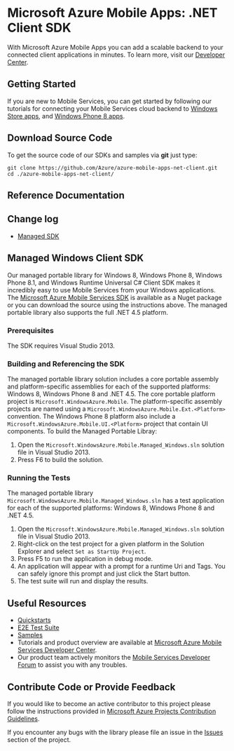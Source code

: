# Microsoft Azure Mobile Apps: .NET Client SDK

With Microsoft Azure Mobile Apps you can add a scalable backend to your connected client applications in minutes. To learn more, visit our [Developer Center](http://azure.microsoft.com/en-us/develop/mobile).

## Getting Started

If you are new to Mobile Services, you can get started by following our tutorials for connecting your Mobile
Services cloud backend to [Windows Store apps](http://azure.microsoft.com/en-us/documentation/articles/mobile-services-windows-store-get-started/),
and [Windows Phone 8 apps](http://azure.microsoft.com/en-us/documentation/articles/mobile-services-windows-phone-get-started/).

## Download Source Code

To get the source code of our SDKs and samples via **git** just type:

    git clone https://github.com/Azure/azure-mobile-apps-net-client.git
    cd ./azure-mobile-apps-net-client/

## Reference Documentation

## Change log
- [Managed SDK](CHANGELOG.md)

## Managed Windows Client SDK

Our managed portable library for Windows 8, Windows Phone 8, Windows Phone 8.1, and Windows Runtime Universal C# Client SDK makes it incredibly easy to use Mobile Services from your Windows applications. The [Microsoft Azure Mobile Services SDK](http://nuget.org/packages/WindowsAzure.MobileServices/) is available
as a Nuget package or you can download the source using the instructions above. The managed portable library also supports the full .NET 4.5 platform.

### Prerequisites

The SDK requires Visual Studio 2013.

### Building and Referencing the SDK

The managed portable library solution includes a core portable assembly and platform-specific assemblies for each of the supported platforms: Windows 8,
Windows Phone 8 and .NET 4.5. The core portable platform project is ```Microsoft.WindowsAzure.Mobile```. The platform-specific assembly projects are
named using a ```Microsoft.WindowsAzure.Mobile.Ext.<Platform>``` convention. The Windows Phone 8 platform also
include a ```Microsoft.WindowsAzure.Mobile.UI.<Platform>``` project that contain UI components. To build the Managed Portable Libray:

1. Open the ```Microsoft.WindowsAzure.Mobile.Managed_Windows.sln``` solution file in Visual Studio 2013.
2. Press F6 to build the solution.

### Running the Tests

The managed portable library ```Microsoft.WindowsAzure.Mobile.Managed_Windows.sln``` has a test application for each of the supported platforms: Windows 8,
Windows Phone 8 and .NET 4.5.

1. Open the ```Microsoft.WindowsAzure.Mobile.Managed_Windows.sln``` solution file in Visual Studio 2013.
2. Right-click on the test project for a given platform in the Solution Explorer and select ```Set as StartUp Project```.
3. Press F5 to run the application in debug mode.
4. An application will appear with a prompt for a runtime Uri and Tags. You can safely ignore this prompt and just click the Start button.
5. The test suite will run and display the results.

## Useful Resources

* [Quickstarts](https://github.com/Azure/azure-mobile-services-quickstarts)
* [E2E Test Suite](https://github.com/Azure/azure-mobile-services-test)
* [Samples](https://github.com/Azure/mobile-services-samples)
* Tutorials and product overview are available at [Microsoft Azure Mobile Services Developer Center](http://azure.microsoft.com/en-us/develop/mobile).
* Our product team actively monitors the [Mobile Services Developer Forum](http://social.msdn.microsoft.com/Forums/en-US/azuremobile/) to assist you with any troubles.

## Contribute Code or Provide Feedback

If you would like to become an active contributor to this project please follow the instructions provided in [Microsoft Azure Projects Contribution Guidelines](http://azure.github.com/guidelines.html).

If you encounter any bugs with the library please file an issue in the [Issues](https://github.com/Azure/azure-mobile-services/issues) section of the project.

